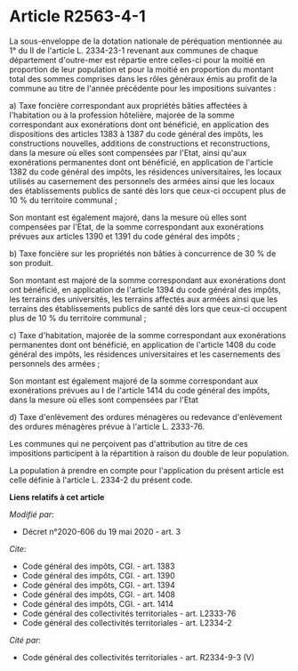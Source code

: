 # Article R2563-4-1

La sous-enveloppe de la dotation nationale de péréquation mentionnée au 1° du II de l'article L. 2334-23-1 revenant aux
communes de chaque département d'outre-mer est répartie entre celles-ci pour la moitié en proportion de leur population et
pour la moitié en proportion du montant total des sommes comprises dans les rôles généraux émis au profit de la commune au
titre de l'année précédente pour les impositions suivantes :

a) Taxe foncière correspondant aux propriétés bâties affectées à l'habitation ou à la profession hôtelière, majorée de la
somme correspondant aux exonérations dont ont bénéficié, en application des dispositions des articles 1383 à 1387 du code
général des impôts, les constructions nouvelles, additions de constructions et reconstructions, dans la mesure où elles sont
compensées par l'Etat, ainsi qu'aux exonérations permanentes dont ont bénéficié, en application de l'article 1382 du code
général des impôts, les résidences universitaires, les locaux utilisés au casernement des personnels des armées ainsi que les
locaux des établissements publics de santé dès lors que ceux-ci occupent plus de 10 % du territoire communal ;

Son montant est également majoré, dans la mesure où elles sont compensées par l'Etat, de la somme correspondant aux
exonérations prévues aux articles 1390 et 1391 du code général des impôts ;

b) Taxe foncière sur les propriétés non bâties à concurrence de 30 % de son produit.

Son montant est majoré de la somme correspondant aux exonérations dont ont bénéficié, en application de l'article 1394 du
code général des impôts, les terrains des universités, les terrains affectés aux armées ainsi que les terrains des
établissements publics de santé dès lors que ceux-ci occupent plus de 10 % du territoire communal ;

c) Taxe d'habitation, majorée de la somme correspondant aux exonérations permanentes dont ont bénéficié, en application de
l'article 1408 du code général des impôts, les résidences universitaires et les casernements des personnels des armées ;

Son montant est également majoré de la somme correspondant aux exonérations prévues au I de l'article 1414 du code général
des impôts, dans la mesure où elles sont compensées par l'Etat

d) Taxe d'enlèvement des ordures ménagères ou redevance d'enlèvement des ordures ménagères prévue à l'article L. 2333-76.

Les communes qui ne perçoivent pas d'attribution au titre de ces impositions participent à la répartition à raison du double
de leur population.

La population à prendre en compte pour l'application du présent article est celle définie à l'article L. 2334-2 du présent
code.

**Liens relatifs à cet article**

_Modifié par_:

  - Décret n°2020-606 du 19 mai 2020 - art. 3

_Cite_:

  - Code général des impôts, CGI. - art. 1383
  - Code général des impôts, CGI. - art. 1390
  - Code général des impôts, CGI. - art. 1394
  - Code général des impôts, CGI. - art. 1408
  - Code général des impôts, CGI. - art. 1414
  - Code général des collectivités territoriales - art. L2333-76
  - Code général des collectivités territoriales - art. L2334-2

_Cité par_:

  - Code général des collectivités territoriales - art. R2334-9-3 (V)
